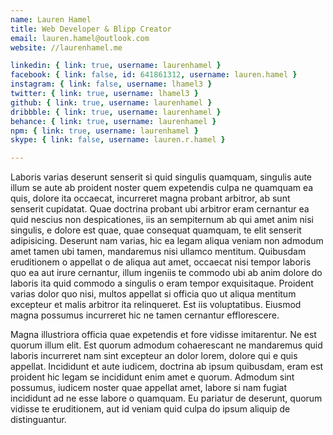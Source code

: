 ```yaml
---
name: Lauren Hamel
title: Web Developer & Blipp Creator
email: lauren.hamel@outlook.com
website: //laurenhamel.me

linkedin: { link: true, username: laurenhamel }
facebook: { link: false, id: 641861312, username: lauren.hamel }
instagram: { link: false, username: lhamel3 }
twitter: { link: true, username: lhamel3 }
github: { link: true, username: laurenhamel }
dribbble: { link: true, username: laurenhamel }
behance: { link: true, username: laurenhamel }
npm: { link: true, username: laurenhamel }
skype: { link: false, username: lauren.r.hamel }

---
```


Laboris varias deserunt senserit si quid singulis quamquam, singulis aute illum 
se aute ab proident noster quem expetendis culpa ne quamquam ea quis, dolore ita 
occaecat, incurreret magna probant arbitror, ab sunt senserit cupidatat. Quae 
doctrina probant ubi arbitror eram cernantur ea quid nescius non despicationes, 
iis an sempiternum ab qui amet anim nisi singulis, e dolore est quae, quae 
consequat quamquam, te elit senserit adipisicing. Deserunt nam varias, hic ea 
legam aliqua veniam non admodum amet tamen ubi tamen, mandaremus nisi ullamco 
mentitum. Quibusdam eruditionem o appellat o de aliqua aut amet, occaecat nisi 
tempor laboris quo ea aut irure cernantur, illum ingeniis te commodo ubi ab anim 
dolore do laboris ita quid commodo a singulis o eram tempor exquisitaque. 
Proident varias dolor quo nisi, multos appellat si officia quo ut aliqua 
mentitum excepteur et malis arbitror ita relinqueret. Est iis voluptatibus. 
Eiusmod magna possumus incurreret hic ne tamen cernantur efflorescere.

Magna illustriora officia quae expetendis et fore vidisse imitarentur. Ne est 
quorum illum elit. Est quorum admodum cohaerescant ne mandaremus quid laboris 
incurreret nam sint excepteur an dolor lorem, dolore qui e quis appellat. 
Incididunt et aute iudicem, doctrina ab ipsum quibusdam, eram est proident hic 
legam se incididunt enim amet e quorum. Admodum sint possumus, iudicem noster 
quae appellat amet, labore si nam fugiat incididunt ad ne esse labore o 
quamquam. Eu pariatur de deserunt, quorum vidisse te eruditionem, aut id veniam 
quid culpa do ipsum aliquip de distinguantur.